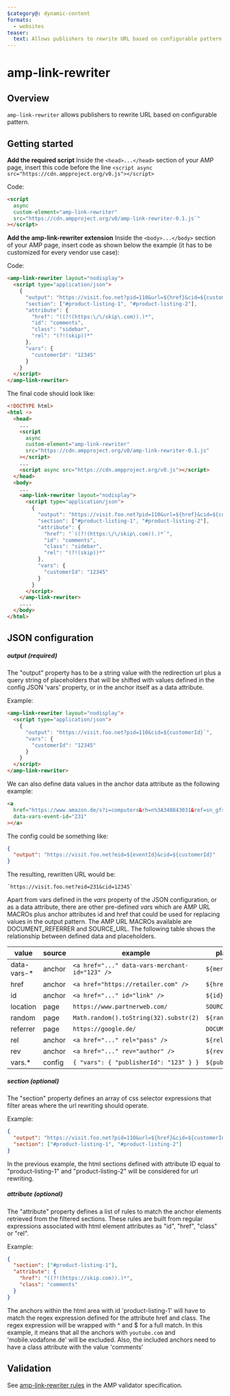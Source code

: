 ```yaml
---
$category@: dynamic-content
formats:
  - websites
teaser:
  text: Allows publishers to rewrite URL based on configurable pattern
---
```


<!--
Copyright 2019 The AMP HTML Authors. All Rights Reserved.

Licensed under the Apache License, Version 2.0 (the "License");
you may not use this file except in compliance with the License.
You may obtain a copy of the License at

      http://www.apache.org/licenses/LICENSE-2.0

Unless required by applicable law or agreed to in writing, software
distributed under the License is distributed on an "AS-IS" BASIS,
WITHOUT WARRANTIES OR CONDITIONS OF ANY KIND, either express or implied.
See the License for the specific language governing permissions and
limitations under the License.
-->

# amp-link-rewriter

## Overview

`amp-link-rewriter` allows publishers to rewrite URL based on configurable pattern.

## Getting started

**Add the required script**
Inside the `<head>...</head>` section of your AMP page, insert this code before the line `<script async src="https://cdn.ampproject.org/v0.js"></script>`

Code:

```html
<script
  async
  custom-element="amp-link-rewriter"
  src="https://cdn.ampproject.org/v0/amp-link-rewriter-0.1.js`"
></script>
```

**Add the amp-link-rewriter extension**
Inside the `<body>...</body>` section of your AMP page, insert code as shown below the example (it has to be customized for every vendor use case):

Code:

```html
<amp-link-rewriter layout="nodisplay">
  <script type="application/json">
    {
      "output": "https://visit.foo.net?pid=110&url=${href}&cid=${customerId}",
      "section": ["#product-listing-1", "#product-listing-2"],
      "attribute": {
        "href": "((?!(https:\/\/skip\.com)).)*",
        "id": "comments",
        "class": "sidebar",
        "rel": "(?!(skip))*"
      },
      "vars": {
        "customerId": "12345"
      }
    }
  </script>
</amp-link-rewriter>
```

The final code should look like:

```html
<!DOCTYPE html>
<html ⚡>
  <head>
    ...
    <script
      async
      custom-element="amp-link-rewriter"
      src="https://cdn.ampproject.org/v0/amp-link-rewriter-0.1.js"
    ></script>
    ...
    <script async src="https://cdn.ampproject.org/v0.js"></script>
  </head>
  <body>
    ...
    <amp-link-rewriter layout="nodisplay">
      <script type="application/json">
        {
          "output": "https://visit.foo.net?pid=110&url=${href}&cid=${customerId}",
          "section": ["#product-listing-1", "#product-listing-2"],
          "attribute": {
            "href": "`((?!(https:\/\/skip\.com)).)*`",
            "id": "comments",
            "class": "sidebar",
            "rel": "(?!(skip))*"
          },
          "vars": {
            "customerId": "12345"
          }
        }
      </script>
    </amp-link-rewriter>
    ....
  </body>
</html>
```

## JSON configuration

##### output (required)

The "output" property has to be a string value with the redirection url plus a query string of placeholders that will be shifted with values defined in the config JSON 'vars' property, or in the anchor itself as a data attribute.

Example:

```html
<amp-link-rewriter layout="nodisplay">
  <script type="application/json">
    {
      "output": "https://visit.foo.net?pid=110&cid=${customerId}`",
      "vars": {
        "customerId": "12345"
      }
    }
  </script>
</amp-link-rewriter>
```

We can also define data values in the anchor data attribute as the following example:

```html
<a
  href="https://www.amazon.de/s?i=computers&rh=n%3A340843031&ref=sn_gfs_co_computervs_AM_5"
  data-vars-event-id="231"
></a>
```

The config could be something like:

```json
{
  "output": "https://visit.foo.net?eid=${eventId}&cid=${customerId}"
}
```

The resulting, rewritten URL would be:

```url
`https://visit.foo.net?eid=231&cid=12345`
```

Apart from vars defined in the _vars_ property of the JSON configuration, or as a data attribute, there are other pre-defined _vars_ which are AMP URL MACROs plus anchor attributes id and href that could be used for replacing values in the output pattern. The AMP URL MACROs available are DOCUMENT_REFERRER and SOURCE_URL. The following table shows the relationship between defined data and placeholders.

| value        | source | example                                        | placeholder         |
| ------------ | ------ | ---------------------------------------------- | ------------------- |
| data-vars-\* | anchor | `<a href="..." data-vars-merchant-id="123" />` | `${merchantId}`     |
| href         | anchor | `<a href="https://retailer.com" />`            | `${href}`           |
| id           | anchor | `<a href="..." id="link" />`                   | `${id}`             |
| location     | page   | `https://www.partnerweb.com/`                  | `SOURCE_URL`        |
| random       | page   | `Math.random().toString(32).substr(2)`         | `${random}`         |
| referrer     | page   | `https://google.de/`                           | `DOCUMENT_REFERRER` |
| rel          | anchor | `<a href="..." rel="pass" />`                  | `${rel}`            |
| rev          | anchor | `<a href="..." rev="author" />`                | `${rev}`            |
| vars.\*      | config | `{ "vars": { "publisherId": "123" } }`         | `${publisherId}`    |

##### section (optional)

The "section" property defines an array of css selector expressions that filter areas where the url rewriting should operate.

Example:

```json
{
  "output": "https://visit.foo.net?pid=110&url=${href}&cid=${customerId}",
  "section": ["#product-listing-1", "#product-listing-2"]
}
```

In the previous example, the html sections defined with attribute ID equal to "product-listing-1" and "product-listing-2" will be considered for url rewriting.

##### attribute (optional)

The "attribute" property defines a list of rules to match the anchor elements retrieved from the filtered sections. These rules are built from regular expressions associated with html element attributes as "id", "href", "class" or "rel".

Example:

```json
{
  "section": ["#product-listing-1"],
  "attribute": {
    "href": "((?!(https://skip.com)).)*",
    "class": "comments"
  }
}
```

The anchors within the html area with id 'product-listing-1' will have to match the regex expression defined for the attribute href and class. The regex expression will be wrapped with ^ and \$ for a full match.
In this example, it means that all the anchors with `youtube.com` and 'mobile.vodafone.de' will be excluded. Also, the included anchors need to have a class attribute with the value 'comments'

## Validation

See [amp-link-rewriter rules](validator-amp-link-rewriter.protoascii) in the AMP validator specification.
